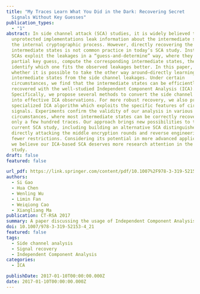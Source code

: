```yaml
---
title: "My Traces Learn What You Did in the Dark: Recovering Secret
  Signals Without Key Guesses"
publication_types:
  - "1"
abstract: In side channel attack (SCA) studies, it is widely believed that
  unprotected implementations leak information about the intermediate states of
  the internal cryptographic process. However, directly recovering the
  intermediate states is not common practice in today’s SCA study. Instead, most
  SCAs exploit the leakages in a “guess-and-determine” way, where they take a
  partial key guess, compute the corresponding intermediate states, then try to
  identify which one fits the observed leakages better. In this paper, we ask
  whether it is possible to take the other way around—directly learning the
  intermediate states from the side channel leakages. Under certain
  circumstances, we find that the intermediate states can be efficiently
  recovered with the well-studied Independent Component Analysis (ICA).
  Specifically, we propose several methods to convert the side channel leakages
  into effective ICA observations. For more robust recovery, we also present a
  specialized ICA algorithm which exploits the specific features of circuit
  signals. Experiments confirm the validity of our analysis in various
  circumstances, where most intermediate states can be correctly recovered with
  only a few hundred traces. Our approach brings new possibilities to the
  current SCA study, including building an alternative SCA distinguisher,
  directly attacking the middle encryption rounds and reverse engineering with
  fewer restrictions. Considering its potential in more advanced applications,
  we believe our ICA-based SCA deserves more research attention in the future
  study.
draft: false
featured: false

url_pdf: https://link.springer.com/content/pdf/10.1007%2F978-3-319-52153-4_21.pdf
authors:
  - Si Gao
  - Hua Chen
  - Wenling Wu
  - Limin Fan
  - Weiqiong Cao
  - Xiangliang Ma
publication: CT-RSA 2017
summary: A paper discussing the usage of Independent Component Analysis in side channel analysis
doi: 10.1007/978-3-319-52153-4_21
featured: false
tags:
  - Side channel analysis
  - Signal recovery
  - Independent Component Analysis
categories:
  - ICA

publishDate: 2017-01-10T00:00:00.000Z
date: 2017-01-10T00:00:00.000Z
---
```

